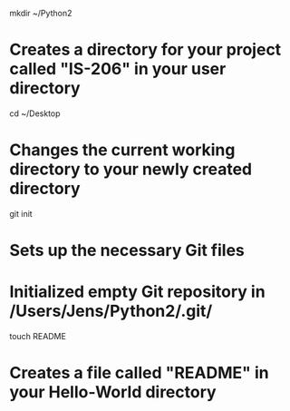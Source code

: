 mkdir ~/Python2
# Creates a directory for your project called "IS-206" in your user directory

cd ~/Desktop
# Changes the current working directory to your newly created directory

git init
# Sets up the necessary Git files
# Initialized empty Git repository in /Users/Jens/Python2/.git/

touch README
# Creates a file called "README" in your Hello-World directory

